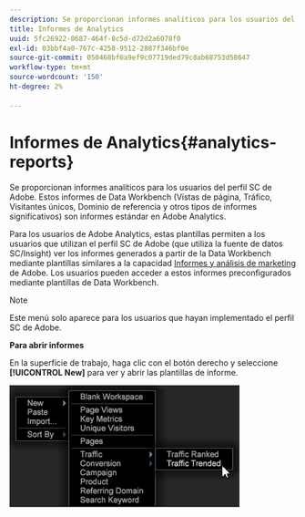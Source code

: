 ```yaml
---
description: Se proporcionan informes analíticos para los usuarios del perfil SC de Adobe. Estos informes de Data Workbench (Vistas de página, Tráfico, Visitantes únicos, Dominio de referencia y otros tipos de informes significativos) son informes estándar en Adobe Analytics.
title: Informes de Analytics
uuid: 5fc26922-0687-464f-8c5d-d72d2a6078f0
exl-id: 03bbf4a0-767c-4258-9512-2887f346bf0e
source-git-commit: 050468bf6a9ef9c07719ded79c8ab68753d58647
workflow-type: tm+mt
source-wordcount: '150'
ht-degree: 2%

---
```


# Informes de Analytics{#analytics-reports}

Se proporcionan informes analíticos para los usuarios del perfil SC de Adobe. Estos informes de Data Workbench (Vistas de página, Tráfico, Visitantes únicos, Dominio de referencia y otros tipos de informes significativos) son informes estándar en Adobe Analytics.

Para los usuarios de Adobe Analytics, estas plantillas permiten a los usuarios que utilizan el perfil SC de Adobe (que utiliza la fuente de datos SC/Insight) ver los informes generados a partir de la Data Workbench mediante plantillas similares a la capacidad [Informes y análisis de marketing](http://www.adobe.com/solutions/digital-analytics/marketing-reports-analytics.html?promoid=KAUCM) de Adobe. Los usuarios pueden acceder a estos informes preconfigurados mediante plantillas de Data Workbench.

>[!NOTE]
>
>Este menú solo aparece para los usuarios que hayan implementado el perfil SC de Adobe.

**Para abrir informes**

En la superficie de trabajo, haga clic con el botón derecho y seleccione **[!UICONTROL New]** para ver y abrir las plantillas de informe.

![](assets/template_reports.png)

